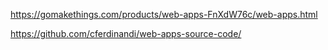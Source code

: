 https://gomakethings.com/products/web-apps-FnXdW76c/web-apps.html

https://github.com/cferdinandi/web-apps-source-code/
